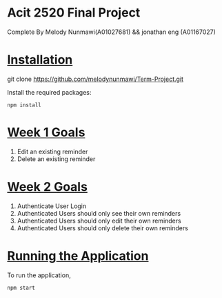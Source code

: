 
# Acit 2520 Final Project
  Complete By Melody Nunmawi(A01027681) && jonathan eng (A01167027)

# <ins>**Installation**</ins>

git clone https://github.com/melodynunmawi/Term-Project.git


Install the required packages:

```
npm install
```

# <ins>**Week 1 Goals**</ins>

1. Edit an existing reminder
2. Delete an existing reminder

# <ins>**Week 2 Goals**</ins>

1. Authenticate User Login
2. Authenticated Users should only see their own reminders
3. Authenticated Users should only edit their own reminders
4. Authenticated Users should only delete their own reminders

# <ins>**Running the Application**</ins>

To run the application,

```
npm start
